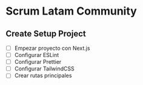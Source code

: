 # Scrum Latam Community

## Create Setup Project

- [ ] Empezar proyecto con Next.js
- [ ] Configurar ESLint
- [ ] Configurar Prettier
- [ ] Configurar TailwindCSS
- [ ] Crear rutas principales
